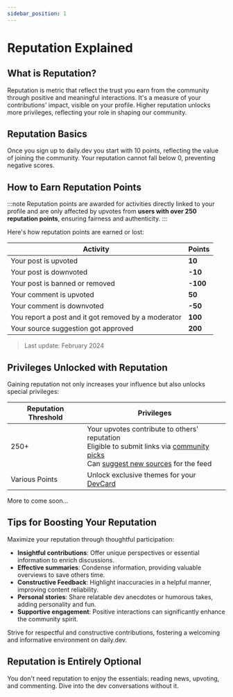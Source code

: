 ```yaml
---
sidebar_position: 1
---
```

# Reputation Explained

## What is Reputation?

Reputation is metric that reflect the trust you earn from the community through positive and meaningful interactions. It's a measure of your contributions' impact, visible on your profile. Higher reputation unlocks more privileges, reflecting your role in shaping our community.

## Reputation Basics

Once you sign up to daily.dev you start with 10 points, reflecting the value of joining the community. Your reputation cannot fall below 0, preventing negative scores.

## How to Earn Reputation Points

:::note
Reputation points are awarded for activities directly linked to your profile and are only affected by upvotes from **users with over 250 reputation points**, ensuring fairness and authenticity.
:::

Here's how reputation points are earned or lost:

| Activity | Points |
| --- | --- |
| Your post is upvoted | **10** |
| Your post is downvoted | **-10** |
| Your post is banned or removed | **-100** |
| Your comment is upvoted | **50** |
| Your comment is downvoted | **-50** |
| You report a post and it got removed by a moderator | **100** |
| Your source suggestion got approved | **200** |

 > Last update: February 2024

## Privileges Unlocked with Reputation

Gaining reputation not only increases your influence but also unlocks special privileges:

| Reputation Threshold | Privileges |
| --- | --- |
| 250+ | Your upvotes contribute to others' reputation<br> Eligible to submit links via [community picks](../key-features/community-picks.md)<br> Can [suggest new sources](../for-content-creators/suggest-new-source.md) for the feed |
| Various Points | Unlock exclusive themes for your [DevCard](/your-profile/devcard.md) |

More to come soon...

## Tips for Boosting Your Reputation

Maximize your reputation through thoughtful participation:

* **Insightful contributions**: Offer unique perspectives or essential information to enrich discussions.
* **Effective summaries**: Condense information, providing valuable overviews to save others time.
* **Constructive Feedback**: Highlight inaccuracies in a helpful manner, improving content reliability.
* **Personal stories**: Share relatable dev anecdotes or humorous takes, adding personality and fun.
* **Supportive engagement**: Positive interactions can significantly enhance the community spirit.

Strive for respectful and constructive contributions, fostering a welcoming and informative environment on daily.dev.

## Reputation is Entirely Optional

You don't need reputation to enjoy the essentials: reading news, upvoting, and commenting. Dive into the dev conversations without it.